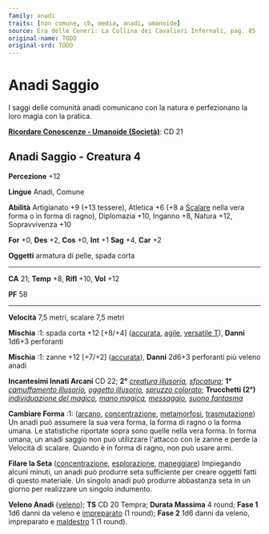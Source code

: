 ```yaml
---
family: anadi
traits: [non comune, cb, media, anadi, umanoide]
source: Era delle Ceneri: La Collina dei Cavalieri Infernali, pag. 85
original-name: TODO
original-srd: TODO
---
```


# Anadi Saggio

I saggi delle comunità anadi comunicano con la natura e perfezionano la loro
magia con la pratica.

**[Ricordare Conoscenze - Umanoide (Società)](/azioni/abilita/ricordare-conoscenze)**:
CD 21

## Anadi Saggio - Creatura 4

**Percezione** +12

**Lingue** Anadi, Comune

**Abilità** Artigianato +9 (+13 tessere), Atletica +6 (+8 a
[Scalare](/azioni/abilita/scalare) nella vera forma o in forma di ragno),
Diplomazia +10, Inganno +8, Natura +12, Sopravvivenza +10

**For** +0, **Des** +2, **Cos** +0, **Int** +1 **Sag** +4, **Car** +2

**Oggetti** armatura di pelle, spada corta

---

**CA** 21; **Temp** +8, **Rifl** +10, **Vol** +12

**PF** 58

---

**Velocità** 7,5 metri, scalare 7,5 metri

**Mischia** :1: spada corta +12 \[+8/+4] ([accurata](/tratti/accurata),
[agile](/tratti/agile), [versatile T](/tratti/versatile)), **Danni** 1d6+3
perforanti

**Mischia** :1: zanne +12 \[+7/+2] ([accurata](/tratti/accurata)), **Danni**
2d6+3 perforanti più veleno anadi

**Incantesimi Innati Arcani** CD 22; **2°**
_[creatura illusoria](/incantesimi/creatura-illusoria),
[sfocatura](/incantesimi/sfocatura)_; **1°**
_[camuffamento illusorio](/incantesimi/camuffamento-illusorio),
[oggetto illusorio](/incantesimi/oggetto-illusorio),
[spruzzo colorato](/incantesimi/spruzzo-colorato)_; **Trucchetti (2°)**
_[individuazione del magico](/incantesimi/individuazione-del-magico),
[mano magica](/incantesimi/mano-magica), [messaggio](/incantesimi/messaggio),
[suono fantasma](/incantesimi/suono-fantasma)_

**Cambiare Forma** :1: ([arcano](/tratti/arcano),
[concentrazione](/tratti/concentrazione), [metamorfosi](/tratti/metamorfosi),
[trasmutazione](/tratti/trasmutazione)) Un anadi può assumere la sua vera forma,
la forma di ragno o la forma umana. Le statistiche riportate sopra sono quelle
nella vera forma. In forma umana, un anadi saggio non può utilizzare l'attacco
con le zanne e perde la Velocità di scalare. Quando è in forma di ragno, non può
usare armi.

**Filare la Seta** ([concentrazione](/tratti/concentrazione),
[esplorazione](/tratti/esplorazione), [maneggiare](/tratti/maneggiare))
Impiegando alcuni minuti, un anadi può produrre seta sufficiente per creare
oggetti fatti di questo materiale. Un singolo anadi può produrre abbastanza seta
in un giorno per realizzare un singolo indumento.

**Veleno Anadi** ([veleno](/tratti/veleno)); **TS** CD 20 Tempra; **Durata
Massima** 4 round; **Fase 1** 1d6 danni da veleno e
[impreparato](/condizioni/impreparato) (1 round); **Fase 2** 1d6 danni da
veleno, impreparato e [maldestro](/condizioni/maldestro) 1 (1 round).
